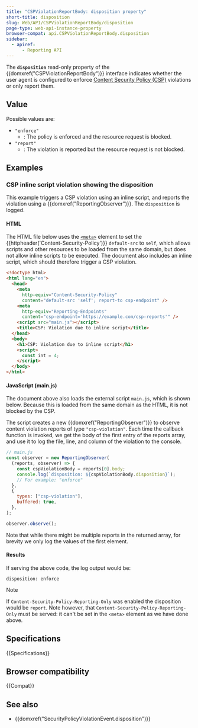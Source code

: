 ```yaml
---
title: "CSPViolationReportBody: disposition property"
short-title: disposition
slug: Web/API/CSPViolationReportBody/disposition
page-type: web-api-instance-property
browser-compat: api.CSPViolationReportBody.disposition
sidebar:
  - apiref:
      - Reporting API
---
```


The **`disposition`** read-only property of the {{domxref("CSPViolationReportBody")}} interface indicates whether the user agent is configured to enforce [Content Security Policy (CSP)](/en-US/docs/Web/HTTP/Guides/CSP) violations or only report them.

## Value

Possible values are:

- `"enforce"`
  - : The policy is enforced and the resource request is blocked.
- `"report"`
  - : The violation is reported but the resource request is not blocked.

## Examples

### CSP inline script violation showing the disposition

This example triggers a CSP violation using an inline script, and reports the violation using a {{domxref("ReportingObserver")}}.
The `disposition` is logged.

#### HTML

The HTML file below uses the [`<meta>`](/en-US/docs/Web/HTML/Reference/Elements/meta) element to set the {{httpheader('Content-Security-Policy')}} `default-src` to `self`, which allows scripts and other resources to be loaded from the same domain, but does not allow inline scripts to be executed.
The document also includes an inline script, which should therefore trigger a CSP violation.

```html
<!doctype html>
<html lang="en">
  <head>
    <meta
      http-equiv="Content-Security-Policy"
      content="default-src 'self'; report-to csp-endpoint" />
    <meta
      http-equiv="Reporting-Endpoints"
      content="csp-endpoint='https://example.com/csp-reports'" />
    <script src="main.js"></script>
    <title>CSP: Violation due to inline script</title>
  </head>
  <body>
    <h1>CSP: Violation due to inline script</h1>
    <script>
      const int = 4;
    </script>
  </body>
</html>
```

#### JavaScript (main.js)

The document above also loads the external script `main.js`, which is shown below.
Because this is loaded from the same domain as the HTML, it is not blocked by the CSP.

The script creates a new {{domxref("ReportingObserver")}} to observe content violation reports of type `"csp-violation"`.
Each time the callback function is invoked, we get the body of the first entry of the reports array, and use it to log the file, line, and column of the violation to the console.

```js
// main.js
const observer = new ReportingObserver(
  (reports, observer) => {
    const cspViolationBody = reports[0].body;
    console.log(`disposition: ${cspViolationBody.disposition}`);
    // For example: "enforce"
  },
  {
    types: ["csp-violation"],
    buffered: true,
  },
);

observer.observe();
```

Note that while there might be multiple reports in the returned array, for brevity we only log the values of the first element.

#### Results

If serving the above code, the log output would be:

```plain
disposition: enforce
```

> [!NOTE]
> If `Content-Security-Policy-Reporting-Only` was enabled the disposition would be `report`.
> Note however, that `Content-Security-Policy-Reporting-Only` must be served: it can't be set in the `<meta>` element as we have done above.

## Specifications

{{Specifications}}

## Browser compatibility

{{Compat}}

## See also

- {{domxref("SecurityPolicyViolationEvent.disposition")}}
